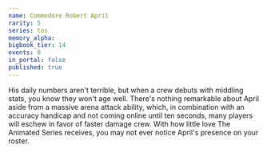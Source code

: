 ```yaml
---
name: Commodore Robert April
rarity: 5
series: tos
memory_alpha:
bigbook_tier: 14
events: 0
in_portal: false
published: true
---
```


His daily numbers aren't terrible, but when a crew debuts with middling stats, you know they won't age well. There's nothing remarkable about April aside from a massive arena attack ability, which, in combination with an accuracy handicap and not coming online until ten seconds, many players will eschew in favor of faster damage crew. With how little love The Animated Series receives, you may not ever notice April's presence on your roster.
